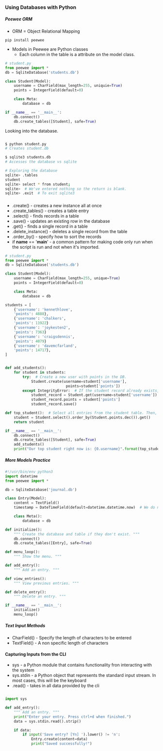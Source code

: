 ### Using Databases with Python

##### Peewee ORM

+ ORM = Object Relational Mapping

```
pip install peewee
```

+ Models in Peewee are Python classes
    + Each column in the table is a attribute on the model class.

```python
# student.py
from peewee import *
db = SqliteDatabase('students.db')

class Student(Model):
    username = CharField(max_length=255, uniquie=True)
    points = IntegerField(default=0)

    class Meta:
        database = db

if __name__ == '__main__':
    db.connect()
    db.create_tables([Student], safe=True)
```

Looking into the database.

```bash

$ python student.py
# Creates student.db

$ sqlite3 students.db
# Accesses the database vs sqlite

# Exploring the database
sqlite> .tables
student
sqlite> select * from student;
sqlite>  # We've entered nothing so the return is blank.
sqlite> .exit  # To exit sqlite3
```

##### 

+ .create() - creates a new instance all at once
+ .create_tables() - creates a table entry
+ .select() - finds records in a table
+ .save() - updates an existing row in the database
+ .get() - finds a single record in a table
+ .delete_instance() - deletes a single record from the table
+ .order_by() - specify how to sort the records
+ if __name__ == '__main__' - a common pattern for making code only run when the script is run and not when it's imported.

```python
# student.py
from peewee import *
db = SqliteDatabase('students.db')

class Student(Model):
    username = CharField(max_length=255, unique=True)
    points = IntegerField(default=0)

    class Meta:
        database = db

students = [
    {'username': 'kennethlove',
    'points': 4888},
    {'username': 'chalkers',
    'points': 11922}
    {'username': 'joykesten2',
    'points': 7363}
    {'username': 'craigsdennis',
    'points': 4079}
    {'username': 'davemcfarland',
    'points': 14717},
]


def add_students():
    for student in students:
        try:  # Create a new user with points in the DB.
            Student.create(username=student['username'],
                            points=student['points'])
        except IntegrityError:  # If the student record already exists, get the record & update their points, then, save the record.
            student_record = Student.get(username=student['username'])
            student_record.points = student['points']
            student_record.save()

def top_student():  # Select all entries from the student table. Then, sort from largest to smallest points. Then, get the first (greatest) result.
    student = Student.select().order_by(Student.points.dec()).get()
    return student

if __name__ == '__main__':
    db.connect()
    db.create_tables([Student], safe=True)
    add_students()
    print("Our top student right now is: {0.username}".format(top_student()))


```

##### More Models Practice

```python
#!/usr/bin/env python3
import datetime
from peewee import *

db = SqliteDatabase('journal.db')

class Entry(Model):
    content = TextField()
    timestamp = DateTimeField(default=datetime.datetime.now)  # We do not need the parens on now, because functions set to default values auto execute.

    class Meta():
        database = db

def initialize():
    """ Create the database and table if they don't exist. """
    db.connect()
    db.create_tables([Entry], safe=True)

def menu_loop():
    """ Show the menu. """

def add_entry():
    """ Add an entry. """

def view_entries():
    """ View previous entries. """

def delete_entry():
    """ Delete an entry. """

if __name__ == '__main__':
    initialize()
    menu_loop()

```

##### Text Input Methods
+ CharField() - Specify the length of characters to be entered
+ TextField() - A non specific length of characters

#### Capturing Inputs from the CLI
+ sys - a Python module that contains functionality fron interacting with the system
+ sys.stdin - a Python object that represents the standard input stream. In most cases, this will be the keyboard
+ .read() - takes in all data provided by the cli


```python

import sys

def add_entry():
    """ Add an entry. """
    print("Enter your entry. Press ctrl+d when finished.")
    data = sys.stdin.read().strip()

    if data:
        if input('Save entry? [Yn] ').lower() != 'n':
            Entry.create(content=data)
            print("Saved successfully!")

```

